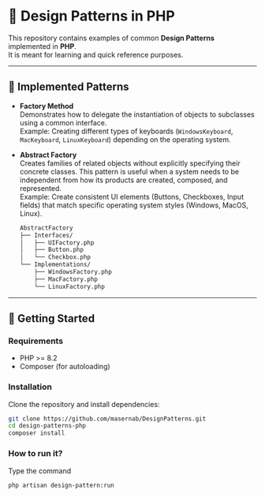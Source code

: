 # 🎨 Design Patterns in PHP

This repository contains examples of common **Design Patterns** implemented in **PHP**.  
It is meant for learning and quick reference purposes.

---

## 📂 Implemented Patterns

- **Factory Method**  
  Demonstrates how to delegate the instantiation of objects to subclasses using a common interface.  
  Example: Creating different types of keyboards (`WindowsKeyboard`, `MacKeyboard`, `LinuxKeyboard`) depending on the operating system.


- **Abstract Factory**  
  Creates families of related objects without explicitly specifying their concrete classes. This pattern is useful when
  a system needs to be independent from how its products are created, composed, and represented.  
  Example: Create consistent UI elements (Buttons, Checkboxes, Input fields) that match specific operating system
  styles (Windows, MacOS, Linux).
  ```bash
  AbstractFactory
  ├── Interfaces/
  │   ├── UIFactory.php
  │   ├── Button.php
  │   └── Checkbox.php
  └── Implementations/
      ├── WindowsFactory.php
      ├── MacFactory.php
      └── LinuxFactory.php
  ```

---

## 🚀 Getting Started

### Requirements
- PHP >= 8.2
- Composer (for autoloading)

### Installation
Clone the repository and install dependencies:
```bash
git clone https://github.com/masernab/DesignPatterns.git
cd design-patterns-php
composer install
```

### How to run it?
Type the command
```bash
php artisan design-pattern:run
```